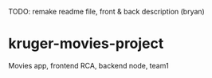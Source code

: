 TODO: remake readme file, front & back description (bryan)
# kruger-movies-project
Movies app, frontend RCA, backend node, team1

